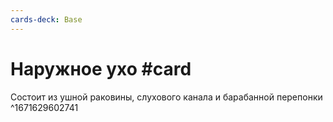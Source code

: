 ```yaml
---
cards-deck: Base
---
```


# Наружное ухо #card
Состоит из ушной раковины, слухового канала и барабанной перепонки
^1671629602741
